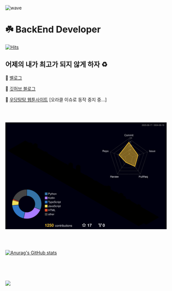 ![wave](https://capsule-render.vercel.app/api?type=wave&color=auto&height=200)

# :shamrock: BackEnd Developer

[![Hits](https://hits.seeyoufarm.com/api/count/incr/badge.svg?url=https%3A%2F%2Fgithub.com%2FPunRabbit&count_bg=%2379C83D&title_bg=%23555555&icon=leaflet.svg&icon_color=%23FFFFFF&title=hits&edge_flat=false)](https://hits.seeyoufarm.com)


## 어제의 내가 최고가 되지 않게 하자 ♻️ 

🤍 [벨로그](https://velog.io/@punrabbit/posts)

:blue_heart: [깃허브 블로그](http://punrabbit.github.io)

:green_heart: [우당탕탕 웹툰사이트](https://www.juniverse.kro.kr) [오라클 이슈로 동작 중지 중...]

<br/><br/>


![](./profile-3d-contrib/profile-night-rainbow.svg)






<br/><br/>





<!--
**PunRabbit/PunRabbit** is a ✨ _special_ ✨ repository because its `README.md` (this file) appears on your GitHub profile.

Here are some ideas to get you started:

- 🔭 I’m currently working on ...
- 🌱 I’m currently learning ...
- 👯 I’m looking to collaborate on ...
- 🤔 I’m looking for help with ...
- 💬 Ask me about ...
- 📫 How to reach me: ...
- 😄 Pronouns: ...
- ⚡ Fun fact: ...
-->

<!--
### Stacks <br/><br/>
<img alt="Python" src ="https://img.shields.io/badge/Python-3776AB.svg?&style=for-the-badge&logo=Python&logoColor=white"/> 

<img alt="FastAPI" src ="https://img.shields.io/badge/FastAPI-009688.svg?&style=for-the-badge&logo=FastAPI&logoColor=white"/><img alt="Flask" src ="https://img.shields.io/badge/Flask-000000.svg?&style=for-the-badge&logo=Flask&logoColor=white"/> 

<img alt="MariaDB" src ="https://img.shields.io/badge/MariaDB-003545.svg?&style=for-the-badge&logo=MariaDB&logoColor=white"/> <img alt="Redis" src ="https://img.shields.io/badge/Redis-DC382D.svg?&style=for-the-badge&logo=Redis&logoColor=white"/>

<img alt="Docker" src ="https://img.shields.io/badge/Docker-2496ED.svg?&style=for-the-badge&logo=Docker&logoColor=white"/>

<img alt="WEBTOON" src ="https://img.shields.io/badge/WEBTOON-00D564.svg?&style=for-the-badge&logo=WEBTOON&logoColor=white"/> <br/><br/>
-->

[![Anurag's GitHub stats](https://github-readme-stats.vercel.app/api?username=punrabbit&show_icons=true&theme=dark)](https://github.com/punrabbit/github-readme-stats) <br/><br/>

 <br/><br/>

<a href="https://github.com/devxb/gitanimals">
  <img src="https://render.gitanimals.org/farms/punrabbit"/>
</a>

 <br/><br/>

<!--![Top Langs](https://github-readme-stats.vercel.app/api/top-langs/?username=punrabbit&layout=compact&theme=dracula)-->

